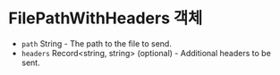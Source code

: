 # FilePathWithHeaders 객체

* `path` String - The path to the file to send.
* `headers` Record<string, string> (optional) - Additional headers to be sent.
